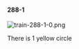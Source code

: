 #### 288-1
![train-288-1-0.png](https://github.com/lil-lab/nlvr/raw/master/nlvr/train/images/26/train-288-1-0.png "train-288-1-0.png")

There is 1 yellow circle